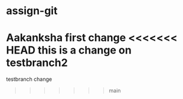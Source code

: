 # assign-git
Aakanksha
first change
<<<<<<< HEAD
this is a change on testbranch2
=======
testbranch change
>>>>>>> main

